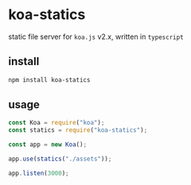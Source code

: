 # koa-statics
static file server for `koa.js` v2.x, written in `typescript`

## install

```bash
npm install koa-statics
```

## usage

```javascript
const Koa = require("koa");
const statics = require("koa-statics");

const app = new Koa();

app.use(statics("./assets"));

app.listen(3000);
```